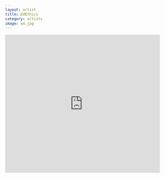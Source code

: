 ```yaml
---
layout: artist
title: EdEthics
category: artists
image: ed.jpg
---
```

<p></p>
<iframe width="100%" height="450" scrolling="no" frameborder="no" src="https://w.soundcloud.com/player/?url=https%3A//api.soundcloud.com/users/11171048&amp;color=999999&amp;auto_play=false&amp;hide_related=true&amp;show_artwork=false"></iframe>
